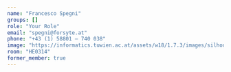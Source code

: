 ```yaml
---
name: "Francesco Spegni"
groups: []
role: "Your Role"
email: "spegni@forsyte.at"
phone: "+43 (1) 58801 – 740 038"
image: "https://informatics.tuwien.ac.at/assets/w18/1.7.3/images/silhouette.svg"
room: "HE0314"
former_member: true
---
```


<!--
Your custom content goes here.
-->